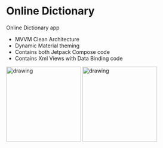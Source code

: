 # Online Dictionary

Online Dictionary app
- MVVM Clean Architecture
- Dynamic Material theming
- Contains both Jetpack Compose code
- Contains Xml Views with Data Binding code

<img src="https://github.com/user-attachments/assets/e8f04b8e-d222-41dc-a0d5-eb37426d5353" alt="drawing" width="200"/>
<img src="https://github.com/user-attachments/assets/1dabf613-946a-4e84-bb0f-e432e6df752e" alt="drawing" width="200"/>
